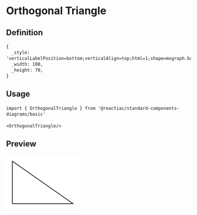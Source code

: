 # Orthogonal Triangle

## Definition

```
{
  _style: 'verticalLabelPosition=bottom;verticalAlign=top;html=1;shape=mxgraph.basic.orthogonal_triangle',
  _width: 100,
  _height: 70,
}
```

## Usage

```
import { OrthogonalTriangle } from '@reactiac/standard-components-diagrams/basic'

<OrthogonalTriangle/>
```

## Preview

<img src="./orthogonal-triangle.png" width="200"/>
